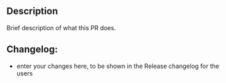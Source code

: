 ## Description

Brief description of what this PR does.

## Changelog:
- enter your changes here, to be shown in the Release changelog for the users